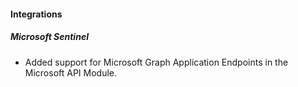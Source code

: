 
#### Integrations

##### Microsoft Sentinel

- Added support for Microsoft Graph Application Endpoints in the Microsoft API Module.
